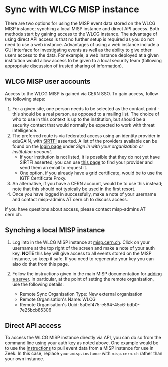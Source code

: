 # Sync with WLCG MISP instance

There are two options for using the MISP event data stored on the WLCG MISP instance; synching a local MISP instance and direct API access. Both methods start by gaining access to the WLCG instance. The advantage of using direct API access is that no further setup is required as you do not need to use a web instance. Advantages of using a web instance include a GUI interface for investigating events as well as the ability to give other users access to the data. For example, a web instance deployed at a given institution would allow access to be given to a local security team (following appropriate discussion of trusted sharing of information).

## WLCG MISP user accounts

Access to the WLCG MISP is gained via CERN SSO. To gain access, follow the following steps:

1. For a given site, one person needs to be selected as the contact point - this should be a real person, as opposed to a mailing list. The choice of who to use in this context is up to the institution, but should be a security contact that would normally be expected to work with threat intelligence.
2. The preferred route is via federated access using an identity provider in eduGAIN, with [SIRTFI](https://refeds.org/sirtfi) asserted. A list of the providers available can be found on the [login page](login.cern.ch) under *Sign in with your organization or institution account*.
    - If your institution is not listed, it is possible that they do not yet have SIRTFI asserted; you can use [this page](http://sirtfi.cern.ch) to find your provider and send them an email to request it.
    - One option, if you already have a grid certificate, would be to use the IGTF Certificate Proxy.
3. An alternative, if you have a CERN account, would be to use this instead; note that this should not typically be used in the first resort.
4. Once you have logged in successfully, make a note of your username and contact misp-admins AT cern.ch to discuss access.

If you have questions about access, please contact misp-admins AT cern.ch.

## Synching a local MISP instance

1. Log into in the WLCG MISP instance at [misp.cern.ch](misp.cern.ch). Click on your username at the top right of the screen and make a note of your auth key. **NOTE** this key will give access to all events stored on the MISP instance, so keep it safe. If you need to regenerate your key you can also do that from this page.
2. Follow the instructions given in the main MISP documentation for [adding a server](https://www.circl.lu/doc/misp/sharing/#adding-a-server). In particular, at the point of setting the remote organisation, use the following details:

    - Remote Sync Organisation Type: New external organisation
    - Remote Organisation's Name: WLCG
    - Remote Organisation's Uuid: 5a0ef475-e594-45c6-bdb0-7e25bcb85306

## Direct API access

To access the WLCG MISP instance directly via API, you can do so from the command line using your auth key as noted above. One example would be to use the [instructions](http://wlcg-soc-wg-doc.web.cern.ch/wlcg-soc-wg-doc/integrations/misp%5C_zeek.html) to pull event data from a MISP instance for use in Zeek. In this case, replace `your.misp.instance` with `misp.cern.ch` rather than your own instance.

